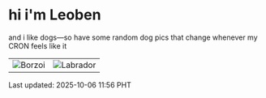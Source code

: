 # hi i'm Leoben

and i like dogs—so have some random dog pics that change whenever my CRON feels like it

|  |  |
|--------|----------|
| ![Borzoi](https://random-dog-vercel.vercel.app/api/random-borzoi?v=1759723009) | ![Labrador](https://random-dog-vercel.vercel.app/api/random-labrador?v=1759723009) |

Last updated: 2025-10-06 11:56 PHT
